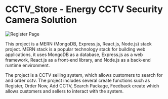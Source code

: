 # CCTV_Store - Energy CCTV Security Camera Solution
![Register Page](https://github.com/user-attachments/assets/48abaa85-34eb-4409-8b34-0a1542bd739d)

This project is a MERN (MongoDB, Express.js, React.js, Node.js) stack project. MERN stack is a popular technology stack for building web applications, it uses MongoDB as a database, Express.js as a web framework, React.js as a front-end library, and Node.js as a back-end runtime environment.

The project is a CCTV selling system, which allows customers to search for and order cctv. The project includes several create functions such as Register, Order Now, Add CCTV, Search Package, Feedback create which allows customers and sellers to interact with the system.
